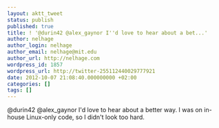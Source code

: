```yaml
---
layout: aktt_tweet
status: publish
published: true
title: ! '@durin42 @alex_gaynor I''d love to hear about a bet...'
author: nelhage
author_login: nelhage
author_email: nelhage@mit.edu
author_url: http://nelhage.com
wordpress_id: 1857
wordpress_url: http://twitter-255112440029777921
date: 2012-10-07 21:08:40.000000000 +02:00
categories: []
tags: []
---
```

@durin42 @alex_gaynor I'd love to hear about a better way. I was on in-house Linux-only code, so I didn't look too hard.
